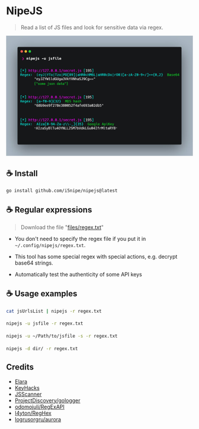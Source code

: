 # NipeJS

> Read a list of JS files and look for sensitive data via regex.
<img src="./files/NipeJS.jpeg" alt="alt text" width="550"/>

## ☕ Install
```bash
go install github.com/i5nipe/nipejs@latest
```

## ☕ Regular expressions
> Download the file "[files/regex.txt](https://github.com/i5nipe/nipejs/blob/master/files/regex.txt)"

- You don't need to specify the regex file if you put it in `~/.config/nipejs/regex.txt`.

- This tool has some special regex with special actions, e.g. decrypt base64 strings.

- Automatically test the authenticity of some API keys 

## ☕ Usage examples

```bash
cat jsUrlsList | nipejs -r regex.txt

nipejs -u jsfile -r regex.txt

nipejs -u ~/Path/to/jsfile -s -r regex.txt

nipejs -d dir/ -r regex.txt
```

## Credits

- [Elara](https://gitea.elara.ws/Elara6331/pcre)
- [KeyHacks](https://github.com/streaak/keyhacks)
- [JSScanner](https://github.com/0x240x23elu/JSScanner)
- [ProjectDiscovery/gologger](https://github.com/projectdiscovery/gologger)
- [odomojuli/RegExAPI](https://github.com/odomojuli/RegExAPI)
- [l4yton/RegHex](https://github.com/l4yton/RegHex)
- [logrusorgru/aurora](https://github.com/logrusorgru/aurora)
